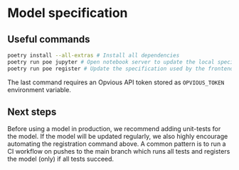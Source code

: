 # Model specification

## Useful commands

```sh
poetry install --all-extras # Install all dependencies
poetry run poe jupyter # Open notebook server to update the local specification
poetry run poe register # Update the specification used by the frontend app
```

The last command requires an Opvious API token stored as `OPVIOUS_TOKEN`
environment variable.


## Next steps

Before using a model in production, we recommend adding unit-tests for the
model. If the model will be updated regularly, we also highly encourage
automating the registration command above. A common pattern is to run a CI
workflow on pushes to the main branch which runs all tests and registers the
model (only) if all tests succeed.
